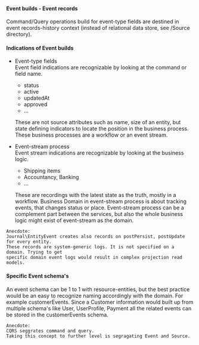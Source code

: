 #### Event builds - Event records

Command/Query operations build for event-type fields are destined 
in event records-history context (instead of relational data store, see /Source directory).

#### Indications of Event builds

+ Event-type fields  
  Event field indications are recognizable by looking at the command or field name.
    + status  
    + active
    + updatedAt
    + approved
    + ...  
    
    These are not source attributes such as name, size of an entity, 
    but state defining indicators to locate the position in the business process. 
    These business processes are a workflow or an event stream.

+ Event-stream process  
  Event stream indications are recognizable by looking at the business logic.
  + Shipping items
  + Accountancy, Banking
  + ...
  
  These are recordings with the latest state as the truth, mostly in a workflow. 
  Business Domain in event-stream process is about tracking events, that changes status or place.
  Event-stream process can be a complement part between the services, but also
  the whole business logic might exist of event-stream as the domain.

```
Anecdote:  
Journal\EntityEvent creates also records on postPersist, postUpdate for every entity.
These records are system-generic logs. It is not specified on a domain. Trying to get 
specific domain event logs would result in complex projection read models.
```


#### Specific Event schema's
An event schema can be 1 to 1 with resource-entities, but the best practice
would be an easy to recognize naming accordingly with the domain.
For example customerEvents.
Since a Customer information would built up from multiple schema's like 
User, UserProfile, Payment all the related events can be stored in the 
customerEvents schema.


```
Anecdote:  
CQRS seggrates command and query.
Taking this concept to further level is segragating Event and Source.
```